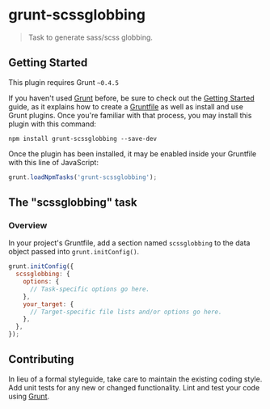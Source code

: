 # grunt-scssglobbing

> Task to generate sass/scss globbing.

## Getting Started
This plugin requires Grunt `~0.4.5`

If you haven't used [Grunt](http://gruntjs.com/) before, be sure to check out the [Getting Started](http://gruntjs.com/getting-started) guide, as it explains how to create a [Gruntfile](http://gruntjs.com/sample-gruntfile) as well as install and use Grunt plugins. Once you're familiar with that process, you may install this plugin with this command:

```shell
npm install grunt-scssglobbing --save-dev
```

Once the plugin has been installed, it may be enabled inside your Gruntfile with this line of JavaScript:

```js
grunt.loadNpmTasks('grunt-scssglobbing');
```

## The "scssglobbing" task

### Overview
In your project's Gruntfile, add a section named `scssglobbing` to the data object passed into `grunt.initConfig()`.

```js
grunt.initConfig({
  scssglobbing: {
    options: {
      // Task-specific options go here.
    },
    your_target: {
      // Target-specific file lists and/or options go here.
    },
  },
});
```

## Contributing
In lieu of a formal styleguide, take care to maintain the existing coding style. Add unit tests for any new or changed functionality. Lint and test your code using [Grunt](http://gruntjs.com/).


